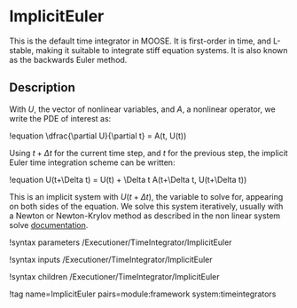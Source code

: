 # ImplicitEuler

This is the default time integrator in MOOSE. It is first-order in time, and L-stable, making it
suitable to integrate stiff equation systems. It is also known as the backwards Euler method.

## Description

With $U$, the vector of nonlinear variables, and $A$, a nonlinear operator,
we write the PDE of interest as:

!equation
\dfrac{\partial U}{\partial t} = A(t, U(t))

Using $t+\Delta t$ for the current time step, and $t$ for the previous step,
the implicit Euler time integration scheme can be written:

!equation
U(t+\Delta t) = U(t) + \Delta t A(t+\Delta t, U(t+\Delta t))

This is an implicit system with $U(t+\Delta t)$, the variable to solve for, appearing on both sides of the
equation. We solve this system iteratively, usually with a Newton or Newton-Krylov method as described
in the non linear system solve [documentation](systems/NonlinearSystem.md).

!syntax parameters /Executioner/TimeIntegrator/ImplicitEuler

!syntax inputs /Executioner/TimeIntegrator/ImplicitEuler

!syntax children /Executioner/TimeIntegrator/ImplicitEuler

!tag name=ImplicitEuler pairs=module:framework system:timeintegrators
